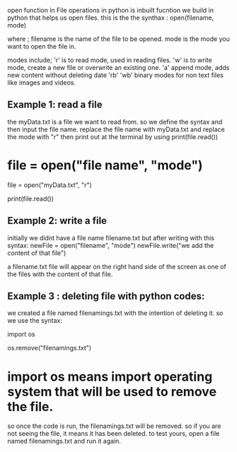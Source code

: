 open function in File operations in python is inbuilt fucntion we build in python that helps us open files. this is the the synthax : open(filename, mode)

where ;
filename is the name of the file to be opened.
mode is the mode you want to open the file in.

modes include;
'r' is to read mode, used in reading files.
'w' is to write mode, create a new file or overwrite an existing one.
'a' append mode, adds new content without deleting date
'rb' 'wb' binary modes for non text files like images and videos.

## Example 1: read a file

the myData.txt is a file we want to read from. so we define the syntax and then input the file name. replace the file name with myData.txt and replace the mode with "r" then print out at the terminal by using print(file.read())

# file = open("file name", "mode")

file = open("myData.txt", "r")

print(file.read())

## Example 2: write a file

initially we didnt have a file name filename.txt but after writing with this syntax: newFile = open("filename", "mode")
newFile.write("we add the content of that file")

a filename.txt file will appear on the
right hand side of the screen as one of the files with the content of that file.

## Example 3 : deleting file with python codes:

we created a file named filenamings.txt with the intention of deleting it. so we use the syntax:

import os

os.remove("filenamings.txt")

# import os means import operating system that will be used to remove the file.

so once the code is run, the filenamings.txt will be removed. so if you are not seeing the file, it means it has been deleted. to test yours, open a file named filenamings.txt and run it again.

